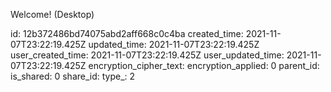 Welcome! (Desktop)

id: 12b372486bd74075abd2aff668c0c4ba
created_time: 2021-11-07T23:22:19.425Z
updated_time: 2021-11-07T23:22:19.425Z
user_created_time: 2021-11-07T23:22:19.425Z
user_updated_time: 2021-11-07T23:22:19.425Z
encryption_cipher_text: 
encryption_applied: 0
parent_id: 
is_shared: 0
share_id: 
type_: 2
